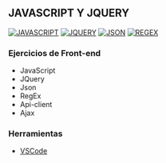 ## JAVASCRIPT Y JQUERY
[![JAVASCRIPT](https://img.shields.io/badge/JAVASCRIPT-EFD81D?style=for-the-badge&logo=JAVASCRIPT&logoColor=white&labelColor=101010)]()
[![JQUERY](https://img.shields.io/badge/JQUERY-0F67AE?style=for-the-badge&logo=JQUERY&logoColor=white&labelColor=101010)]()
[![JSON](https://img.shields.io/badge/JSON-caccd1?style=for-the-badge&logo=JSON&logoColor=white&labelColor=101010)]()
[![REGEX](https://img.shields.io/badge/REGEX-2c9f45?style=for-the-badge&label=RGX&logoColor=white&labelColor=101010)]()

### Ejercicios de Front-end
 - JavaScript
 - JQuery
 - Json
 - RegEx
 - Api-client
 - Ajax

### Herramientas
- [VSCode](https://code.visualstudio.com/)
